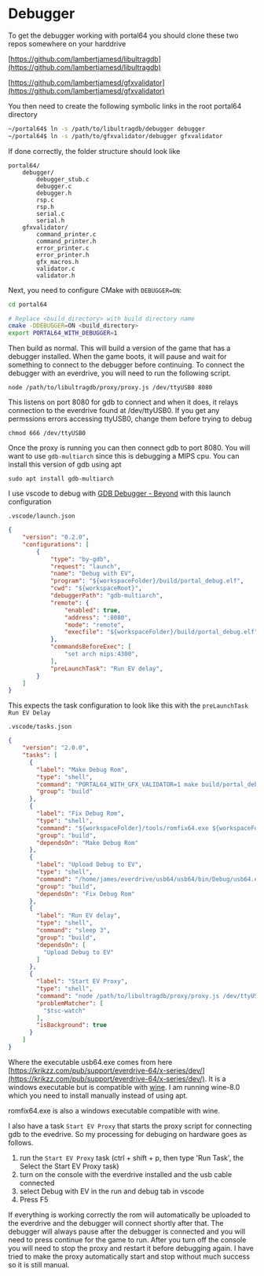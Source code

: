 # Debugger

To get the debugger working with portal64 you should clone these two repos somewhere on your harddrive

[https://github.com/lambertjamesd/libultragdb](https://github.com/lambertjamesd/libultragdb)

[https://github.com/lambertjamesd/gfxvalidator](https://github.com/lambertjamesd/gfxvalidator)

You then need to create the following symbolic links in the root portal64 directory

```bash
~/portal64$ ln -s /path/to/libultragdb/debugger debugger
~/portal64$ ln -s /path/to/gfxvalidator/debugger gfxvalidator
```

If done correctly, the folder structure should look like

```
portal64/
    debugger/
        debugger_stub.c
        debugger.c
        debugger.h
        rsp.c
        rsp.h
        serial.c
        serial.h
    gfxvalidator/
        command_printer.c
        command_printer.h
        error_printer.c
        error_printer.h
        gfx_macros.h
        validator.c
        validator.h
```

Next, you need to configure CMake with `DEBUGGER=ON`:

```sh
cd portal64

# Replace <build_directory> with build directory name
cmake -DDEBUGGER=ON <build_directory>
export PORTAL64_WITH_DEBUGGER=1
```

Then build as normal. This will build a version of the game that has a debugger
installed. When the game boots, it will pause and wait for something to connect
to the debugger before continuing. To connect the debugger with an everdrive,
you will need to run the following script.

```
node /path/to/libultragdb/proxy/proxy.js /dev/ttyUSB0 8080
```

This listens on port 8080 for gdb to connect and when it does, it relays connection to the everdrive found at /dev/ttyUSB0. If you get any permssions errors accessing ttyUSB0, change them before trying to debug

```
chmod 666 /dev/ttyUSB0
```

Once the proxy is running you can then connect gdb to port 8080. You will want to use `gdb-multiarch` since this is debugging a MIPS cpu. You can install this version of gdb using apt

```
sudo apt install gdb-multiarch
```

I use vscode to debug with [GDB Debugger - Beyond](https://marketplace.visualstudio.com/items?itemName=coolchyni.beyond-debug) with this launch configuration

`.vscode/launch.json`
```json
{
    "version": "0.2.0",
    "configurations": [
        {
            "type": "by-gdb",
            "request": "launch",
            "name": "Debug with EV",
            "program": "${workspaceFolder}/build/portal_debug.elf",
            "cwd": "${workspaceRoot}",
            "debuggerPath": "gdb-multiarch",
            "remote": {
                "enabled": true,
                "address": ":8080",
                "mode": "remote",
                "execfile": "${workspaceFolder}/build/portal_debug.elf"
            },
            "commandsBeforeExec": [
                "set arch mips:4300",
            ],
            "preLaunchTask": "Run EV delay",
        }
    ]
}
```

This expects the task configuration to look like this with the `preLaunchTask` `Run EV Delay`

`.vscode/tasks.json`
```json
{
    "version": "2.0.0",
    "tasks": [
      {
        "label": "Make Debug Rom",
        "type": "shell",
        "command": "PORTAL64_WITH_GFX_VALIDATOR=1 make build/portal_debug.z64",
        "group": "build"
      },
      {
        "label": "Fix Debug Rom",
        "type": "shell",
        "command": "${workspaceFolder}/tools/romfix64.exe ${workspaceFolder}/build/portal_debug.z64",
        "group": "build",
        "dependsOn": "Make Debug Rom"
      },
      {
        "label": "Upload Debug to EV",
        "type": "shell",
        "command": "/home/james/everdrive/usb64/usb64/bin/Debug/usb64.exe -rom=${workspaceFolder}/build/portal_debug.z64 -start",
        "group": "build",
        "dependsOn": "Fix Debug Rom"
      },
      {
        "label": "Run EV delay",
        "type": "shell",
        "command": "sleep 3",
        "group": "build",
        "dependsOn": [
          "Upload Debug to EV"
        ]
      },
      {
        "label": "Start EV Proxy",
        "type": "shell",
        "command": "node /path/to/libultragdb/proxy/proxy.js /dev/ttyUSB0 8080",
        "problemMatcher": [
          "$tsc-watch"
        ],
        "isBackground": true
      }
    ]
}
```

Where the executable usb64.exe comes from here [https://krikzz.com/pub/support/everdrive-64/x-series/dev/](https://krikzz.com/pub/support/everdrive-64/x-series/dev/). It is a windows executable but is compatible with [wine](https://www.winehq.org/). I am running wine-8.0 which you need to install manually instead of using apt.

romfix64.exe is also a windows executable compatible with wine.


I also have a task `Start EV Proxy` that starts the proxy script for connecting gdb to the evedrive. So my processing for debuging on hardware goes as follows.

1. run the `Start EV Proxy` task (ctrl + shift + p, then type 'Run Task', the Select the Start EV Proxy task)
1. turn on the console with the everdrive installed and the usb cable connected
1. select Debug with EV in the run and debug tab in vscode
1. Press F5

If everything is working correctly the rom will automatically be uploaded to the everdrive and the debugger will connect shortly after that. The debugger will always pause after the debugger is connected and you will need to press continue for the game to run. After you turn off the console you will need to stop the proxy and restart it before debugging again. I have tried to make the proxy automatically start and stop without much success so it is still manual.